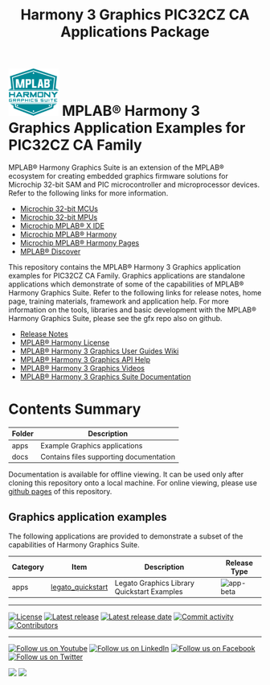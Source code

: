 ﻿---
title: Harmony 3 Graphics PIC32CZ CA Applications Package
nav_order: 1
---

# ![MPLAB® Harmony Graphics Suite](./docs/images/mhgs.png) MPLAB® Harmony 3 Graphics Application Examples for PIC32CZ CA Family

MPLAB® Harmony Graphics Suite  is an extension of the MPLAB® ecosystem for creating
embedded graphics firmware solutions for Microchip 32-bit SAM and PIC microcontroller
and microprocessor devices.  Refer to the following links for more information.
 - [Microchip 32-bit MCUs](https://www.microchip.com/design-centers/32-bit)
 - [Microchip 32-bit MPUs](https://www.microchip.com/design-centers/32-bit-mpus)
 - [Microchip MPLAB® X IDE](https://www.microchip.com/mplab/mplab-x-ide)
 - [Microchip MPLAB® Harmony](https://www.microchip.com/mplab/mplab-harmony)
 - [Microchip MPLAB® Harmony Pages](https://microchip-mplab-harmony.github.io/)
 - [MPLAB® Discover](https://mplab-discover.microchip.com/v1/itemtype/com.microchip.ide.project?s0=Legato)

This repository contains the MPLAB® Harmony 3 Graphics application examples for PIC32CZ CA Family. Graphics applications are standalone applications which demonstrate of some of the capabilities of MPLAB® Harmony Graphics Suite.  Refer to the following links for release notes, home page, training materials, framework and application help.
For more information on the tools, libraries and basic development with the MPLAB® Harmony Graphics Suite, please see the gfx repo also on github.
 - [Release Notes](./release_notes.md)
 - [MPLAB® Harmony License](./mplab_harmony_license.md)
 - [MPLAB® Harmony 3 Graphics User Guides Wiki](https://github.com/mchpgfx/legato.docs/wiki)
 - [MPLAB® Harmony 3 Graphics API Help](https://mchpgfx.github.io/legato.docs/html/index.html)
 - [MPLAB® Harmony 3 Graphics Videos](https://www.youtube.com/playlist?list=PL9B4edd-p2ag5xsIIHhja-caKYY7AKPxe)
 - [MPLAB® Harmony 3 Graphics Suite Documentation](https://microchip-mplab-harmony.github.io/gfx/documentation.html)

# Contents Summary

| Folder     | Description                                  |
|------------|----------------------------------------------|
| apps       | Example Graphics applications |
| docs       | Contains files supporting documentation |


Documentation is available for offline viewing.  It can be used only after cloning this repository onto a local machine. For online viewing, please use [github pages](https://microchip-mplab-harmony.github.io/gfx_apps_pic32cz_ca) of this repository.

## Graphics application examples

The following applications are provided to demonstrate a subset of the capabilities of Harmony Graphics Suite.

| Category | Item | Description | Release Type |
| --- | --- | ---- |---- |
|  apps | [legato_quickstart](./apps/legato_quickstart/readme.md) | Legato Graphics Library Quickstart Examples | ![app-beta](https://img.shields.io/badge/application-beta-orange?style=plastic) |


____

[![License](https://img.shields.io/badge/license-Harmony%20license-orange.svg)](https://github.com/Microchip-MPLAB-Harmony/gfx_apps_pic32cz_ca/blob/master/mplab_harmony_license.md)
[![Latest release](https://img.shields.io/github/release/Microchip-MPLAB-Harmony/gfx.svg)](https://github.com/Microchip-MPLAB-Harmony/gfx_apps_pic32cz_ca/releases/latest)
[![Latest release date](https://img.shields.io/github/release-date/Microchip-MPLAB-Harmony/gfx.svg)](https://github.com/Microchip-MPLAB-Harmony/gfx_apps_pic32cz_ca/releases/latest)
[![Commit activity](https://img.shields.io/github/commit-activity/y/Microchip-MPLAB-Harmony/gfx.svg)](https://github.com/Microchip-MPLAB-Harmony/gfx_apps_pic32cz_ca/graphs/commit-activity)
[![Contributors](https://img.shields.io/github/contributors-anon/Microchip-MPLAB-Harmony/gfx.svg)]()

____

[![Follow us on Youtube](https://img.shields.io/badge/Youtube-Follow%20us%20on%20Youtube-red.svg)](https://www.youtube.com/user/MicrochipTechnology)
[![Follow us on LinkedIn](https://img.shields.io/badge/LinkedIn-Follow%20us%20on%20LinkedIn-blue.svg)](https://www.linkedin.com/company/microchip-technology)
[![Follow us on Facebook](https://img.shields.io/badge/Facebook-Follow%20us%20on%20Facebook-blue.svg)](https://www.facebook.com/microchiptechnology/)
[![Follow us on Twitter](https://img.shields.io/twitter/follow/MicrochipTech.svg?style=social)](https://twitter.com/MicrochipTech)

[![](https://img.shields.io/github/stars/Microchip-MPLAB-Harmony/gfx.svg?style=social)]()
[![](https://img.shields.io/github/watchers/Microchip-MPLAB-Harmony/gfx.svg?style=social)]()

